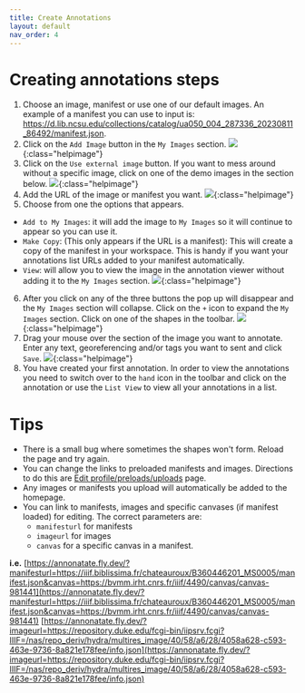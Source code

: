 ```yaml
---
title: Create Annotations
layout: default
nav_order: 4
---
```



# Creating annotations steps
1. Choose an image, manifest or use one of our default images. An example of a manifest you can use to input is: https://d.lib.ncsu.edu/collections/catalog/ua050_004_287336_20230811_86492/manifest.json.
2. Click on the `Add Image` button in the `My Images` section.
![]({{site.baseurl}}/images/create-1.png){:class="helpimage"}
3. Click on the `Use external image` button. If you want to mess around without a specific image, click on one of the demo images in the section below.
![]({{site.baseurl}}/images/create-2.png){:class="helpimage"}
4. Add the URL of the image or manifest you want.
![]({{site.baseurl}}/images/create-3.png){:class="helpimage"}
5. Choose from one the options that appears. 
* `Add to My Images`: it will add the image to `My Images` so it will continue to appear so you can use it.
* `Make Copy`: (This only appears if the URL is a manifest): This will create a copy of the manifest in your workspace. This is handy if you want your annotations list URLs added to your manifest automatically.
* `View`: will allow you to view the image in the annotation viewer without adding it to the `My Images` section.
![]({{site.baseurl}}/images/create-4.png){:class="helpimage"}
6. After you click on any of the three buttons the pop up will disappear and the `My Images` section will collapse. Click on the `+` icon to expand the `My Images` section. Click on one of the shapes in the toolbar.
![]({{site.baseurl}}/images/create-5.png){:class="helpimage"}
7. Drag your mouse over the section of the image you want to annotate. Enter any text, georeferencing and/or tags you want to sent and click `Save`.
![]({{site.baseurl}}/images/create-6.png){:class="helpimage"}
8. You have created your first annotation. In order to view the annotations you need to switch over to the `hand` icon in the toolbar and click on the annotation or use the `List View` to view all your annotations in a list.

# Tips
* There is a small bug where sometimes the shapes won't form. Reload the page and try again.
* You can change the links to preloaded manifests and images. Directions to do this are [Edit profile/preloads/uploads]({{site.baseurl}}/profile) page.
* Any images or manifests you upload will automatically be added to the homepage.
* You can link to manifests, images and specific canvases (if manifest loaded) for editing. The correct parameters are:
   *  `manifesturl` for manifests
   *  `imageurl` for images
   *  `canvas` for a specific canvas in a manifest.


**i.e.** 
[https://annonatate.fly.dev/?manifesturl=https://iiif.biblissima.fr/chateauroux/B360446201_MS0005/manifest.json&canvas=https://bvmm.irht.cnrs.fr/iiif/4490/canvas/canvas-981441](https://annonatate.fly.dev/?manifesturl=https://iiif.biblissima.fr/chateauroux/B360446201_MS0005/manifest.json&canvas=https://bvmm.irht.cnrs.fr/iiif/4490/canvas/canvas-981441)
[https://annonatate.fly.dev/?imageurl=https://repository.duke.edu/fcgi-bin/iipsrv.fcgi?IIIF=/nas/repo_deriv/hydra/multires_image/40/58/a6/28/4058a628-c593-463e-9736-8a821e178fee/info.json](https://annonatate.fly.dev/?imageurl=https://repository.duke.edu/fcgi-bin/iipsrv.fcgi?IIIF=/nas/repo_deriv/hydra/multires_image/40/58/a6/28/4058a628-c593-463e-9736-8a821e178fee/info.json)



